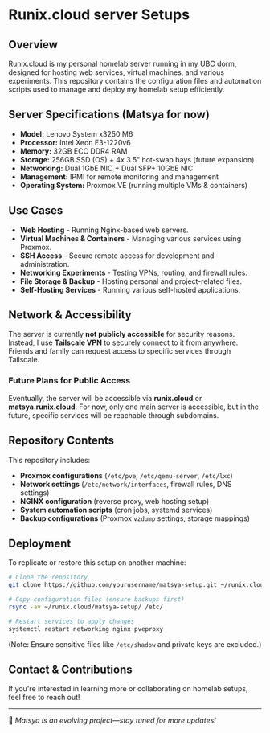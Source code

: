 # Runix.cloud server Setups

## Overview
Runix.cloud is my personal homelab server running in my UBC dorm, designed for hosting web services, virtual machines, and various experiments. This repository contains the configuration files and automation scripts used to manage and deploy my homelab setup efficiently.

## Server Specifications (Matsya for now)
- **Model:** Lenovo System x3250 M6
- **Processor:** Intel Xeon E3-1220v6
- **Memory:** 32GB ECC DDR4 RAM
- **Storage:** 256GB SSD (OS) + 4x 3.5" hot-swap bays (future expansion)
- **Networking:** Dual 1GbE NIC + Dual SFP+ 10GbE NIC
- **Management:** IPMI for remote monitoring and management
- **Operating System:** Proxmox VE (running multiple VMs & containers)

## Use Cases
- **Web Hosting** - Running Nginx-based web servers.
- **Virtual Machines & Containers** - Managing various services using Proxmox.
- **SSH Access** - Secure remote access for development and administration.
- **Networking Experiments** - Testing VPNs, routing, and firewall rules.
- **File Storage & Backup** - Hosting personal and project-related files.
- **Self-Hosting Services** - Running various self-hosted applications.

## Network & Accessibility
The server is currently **not publicly accessible** for security reasons. Instead, I use **Tailscale VPN** to securely connect to it from anywhere. Friends and family can request access to specific services through Tailscale.

### **Future Plans for Public Access**
Eventually, the server will be accessible via **runix.cloud** or **matsya.runix.cloud**. For now, only one main server is accessible, but in the future, specific services will be reachable through subdomains.

## Repository Contents
This repository includes:
- **Proxmox configurations** (`/etc/pve`, `/etc/qemu-server`, `/etc/lxc`)
- **Network settings** (`/etc/network/interfaces`, firewall rules, DNS settings)
- **NGINX configuration** (reverse proxy, web hosting setup)
- **System automation scripts** (cron jobs, systemd services)
- **Backup configurations** (Proxmox `vzdump` settings, storage mappings)

## Deployment
To replicate or restore this setup on another machine:
```sh
# Clone the repository
git clone https://github.com/yourusername/matsya-setup.git ~/runix.cloud/matsya-setup

# Copy configuration files (ensure backups first)
rsync -av ~/runix.cloud/matsya-setup/ /etc/

# Restart services to apply changes
systemctl restart networking nginx pveproxy
```
(Note: Ensure sensitive files like `/etc/shadow` and private keys are excluded.)

## Contact & Contributions
If you're interested in learning more or collaborating on homelab setups, feel free to reach out!

---
🚀 *Matsya is an evolving project—stay tuned for more updates!*


